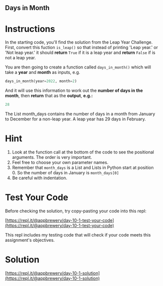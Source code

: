 ## Days in Month

# Instructions

In the starting code, you'll find the solution from the Leap Year Challenge. First, convert this fuction 
`is_leap()` so that instead of printing 'Leap year.' or 'Not leap year.' it should **return** `True` if it
is a leap year and **return**  `False` if is not a leap year.

You are then going to create a function called `days_in_month()` which will take a **year** and **month** as
inputs, e.g.

```python
days_in_month(year=2022, month=2)
```
And it will use this information to work out the **number of days in the month**, then **return** that as the 
**output**, **e.g.:**

```python
28
```
The List month_days contains the number of days in a month from January to December for a non-leap year. A leap
year has 29 days in February.

# Hint
1. Look at the function call at the bottom of the code to see the positional arguments. The order is very important.
2. Feel free to choose your own parameter names.
3. Remember that `month_days` is a List and Lists in Python start at position 0. So the number of days in January
is `month_days[0]`
4. Be careful with indentation.

# Test Your Code

Before checking the solution, try copy-pasting your code into this repl: 

[https://repl.it/@appbrewery/day-10-1-test-your-code](https://repl.it/@appbrewery/day-10-1-test-your-code)

This repl includes my testing code that will check if your code meets this assignment's objectives. 


# Solution

[https://repl.it/@appbrewery/day-10-1-solution](https://repl.it/@appbrewery/day-10-1-solution)